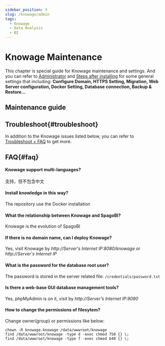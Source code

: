```yaml
---
sidebar_position: 3
slug: /knowage/admin
tags:
  - Knowage
  - Data Analysis
  - BI
---
```


# Knowage Maintenance

This chapter is special guide for Knowage maintenance and settings. And you can refer to [Administrator](../administrator) and [Steps after installing](../install/setup) for some general settings that including: **Configure Domain, HTTPS Setting, Migration, Web Server configuration, Docker Setting, Database connection, Backup & Restore...**  

## Maintenance guide

## Troubleshoot{#troubleshoot}

In addition to the Knowage issues listed below, you can refer to [Troubleshoot + FAQ](../troubleshoot) to get more.  

## FAQ{#faq}

#### Knowage support multi-languages?

支持，但不包含中文

#### Install knowledge in this way?

The repository use the Docker installation

#### What the relationship between Knowage and SpagoBI?

Knowage is the evolution of SpagoBI

#### If there is no domain name, can I deploy Knowage?

Yes, visit Knowage by *http://Server's Internet IP:8080/knowage* or *http://Server's Internet IP*

#### What is the password for the database root user?

The password is stored in the server related file: `/credentials/password.txt`

#### Is there a web-base GUI database management tools?

Yes, phpMyAdmin is on it, visit by *http://Server's Internet IP:9090*

#### How to change the permissions of filesytem?

Change owner(group) or permissions like below:

```shell
chown -R knowage.knowage /data/wwwroot/knowage
find /data/wwwroot/knowage -type d -exec chmod 750 {} \;
find /data/wwwroot/knowage -type f -exec chmod 640 {} \;
```

